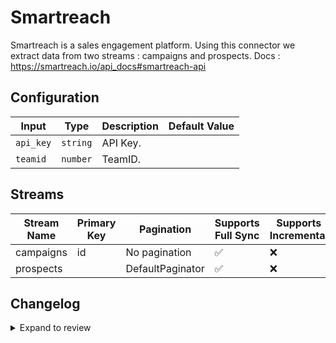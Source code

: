 # Smartreach
Smartreach is a sales engagement platform.
Using this connector we extract data from two streams : campaigns and prospects.
Docs : https://smartreach.io/api_docs#smartreach-api

## Configuration

| Input | Type | Description | Default Value |
|-------|------|-------------|---------------|
| `api_key` | `string` | API Key.  |  |
| `teamid` | `number` | TeamID.  |  |

## Streams
| Stream Name | Primary Key | Pagination | Supports Full Sync | Supports Incremental |
|-------------|-------------|------------|---------------------|----------------------|
| campaigns | id | No pagination | ✅ |  ❌  |
| prospects |  | DefaultPaginator | ✅ |  ❌  |

## Changelog

<details>
  <summary>Expand to review</summary>

| Version          | Date              | Pull Request | Subject        |
|------------------|-------------------|--------------|----------------|
| 0.0.3 | 2024-12-12 | [49406](https://github.com/airbytehq/airbyte/pull/49406) | Update dependencies |
| 0.0.2 | 2024-12-11 | [49113](https://github.com/airbytehq/airbyte/pull/49113) | Starting with this version, the Docker image is now rootless. Please note that this and future versions will not be compatible with Airbyte versions earlier than 0.64 |
| 0.0.1 | 2024-11-01 | | Initial release by [@ombhardwajj](https://github.com/ombhardwajj) via Connector Builder |

</details>
